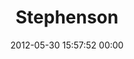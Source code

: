---
title: "Stephenson"
date: 2012-05-30 15:57:52 00:00
permalink: /stephenson
twitter: ""
likes: [67,310,915,905,62,954,945,998,1003,1000,596,881,1095,1375]
id: 788
gravatar: "http://www.gravatar.com/avatar/a9738542767a4533269c7870ea713b36"
---